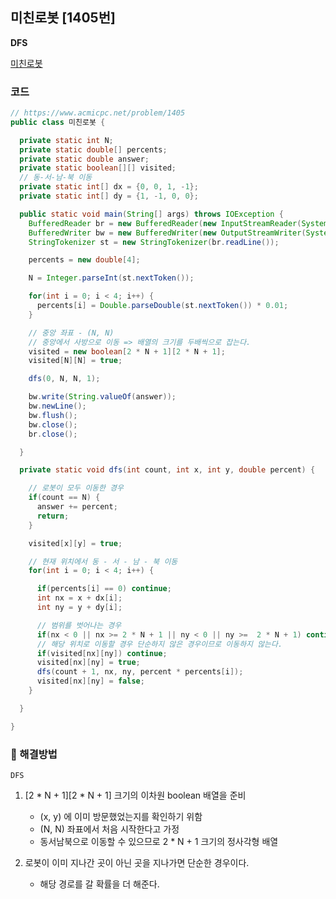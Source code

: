 ## 미친로봇 [1405번]

**DFS**

[미친로봇](https://www.acmicpc.net/problem/1405)

### 코드
```java
// https://www.acmicpc.net/problem/1405
public class 미친로봇 {

  private static int N;
  private static double[] percents;
  private static double answer;
  private static boolean[][] visited;
  // 동-서-남-북 이동
  private static int[] dx = {0, 0, 1, -1};
  private static int[] dy = {1, -1, 0, 0};

  public static void main(String[] args) throws IOException {
    BufferedReader br = new BufferedReader(new InputStreamReader(System.in));
    BufferedWriter bw = new BufferedWriter(new OutputStreamWriter(System.out));
    StringTokenizer st = new StringTokenizer(br.readLine());

    percents = new double[4];

    N = Integer.parseInt(st.nextToken());

    for(int i = 0; i < 4; i++) {
      percents[i] = Double.parseDouble(st.nextToken()) * 0.01;
    }

    // 중앙 좌표 - (N, N)
    // 중앙에서 사방으로 이동 => 배열의 크기를 두배씩으로 잡는다.
    visited = new boolean[2 * N + 1][2 * N + 1];
    visited[N][N] = true;

    dfs(0, N, N, 1);

    bw.write(String.valueOf(answer));
    bw.newLine();
    bw.flush();
    bw.close();
    br.close();

  }

  private static void dfs(int count, int x, int y, double percent) {

    // 로봇이 모두 이동한 경우
    if(count == N) {
      answer += percent;
      return;
    }

    visited[x][y] = true;

    // 현재 위치에서 동 - 서 - 남 - 북 이동
    for(int i = 0; i < 4; i++) {

      if(percents[i] == 0) continue;
      int nx = x + dx[i];
      int ny = y + dy[i];

      // 범위를 벗어나는 경우
      if(nx < 0 || nx >= 2 * N + 1 || ny < 0 || ny >=  2 * N + 1) continue;
      // 해당 위치로 이동할 경우 단순하지 않은 경우이므로 이동하지 않는다.
      if(visited[nx][ny]) continue;
      visited[nx][ny] = true;
      dfs(count + 1, nx, ny, percent * percents[i]);
      visited[nx][ny] = false;
    }

  }

}
```

### 📖 해결방법

`DFS`  

1. [2 * N + 1][2 * N + 1] 크기의 이차원 boolean 배열을 준비
   - (x, y) 에 이미 방문했었는지를 확인하기 위함
   - (N, N) 좌표에서 처음 시작한다고 가정
   - 동서남북으로 이동할 수 있으므로 2 * N + 1 크기의 정사각형 배열

2. 로봇이 이미 지나간 곳이 아닌 곳을 지나가면 단순한 경우이다.
   - 해당 경로를 갈 확률을 더 해준다.

